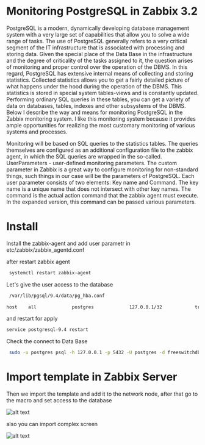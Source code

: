 # Monitoring PostgreSQL in Zabbix 3.2

PostgreSQL is a modern, dynamically developing database management system with a very large set of capabilities that allow you to solve a wide range of tasks. The use of PostgreSQL generally refers to a very critical segment of the IT infrastructure that is associated with processing and storing data. Given the special place of the Data Base in the infrastructure and the degree of criticality of the tasks assigned to it, the question arises of monitoring and proper control over the operation of the DBMS. In this regard, PostgreSQL has extensive internal means of collecting and storing statistics. Collected statistics allows you to get a fairly detailed picture of what happens under the hood during the operation of the DBMS. This statistics is stored in special system tables-views and is constantly updated. Performing ordinary SQL queries in these tables, you can get a variety of data on databases, tables, indexes and other subsystems of the DBMS.
Below I describe the way and means for monitoring PostgreSQL in the Zabbix monitoring system. I like this monitoring system because it provides ample opportunities for realizing the most customary monitoring of various systems and processes.

Monitoring will be based on SQL queries to the statistics tables. The queries themselves are configured as an additional configuration file to the zabbix agent, in which the SQL queries are wrapped in the so-called. UserParameters - user-defined monitoring parameters. The custom parameter in Zabbix is ​​a great way to configure monitoring for non-standard things, such things in our case will be the parameters of PostgreSQL. Each user parameter consists of two elements: Key name and Command. The key name is a unique name that does not intersect with other key names. The command is the actual action command that the zabbix agent must execute. In the expanded version, this command can be passed various parameters.


# Install 

Install the zabbix-agent  and add user parametr in etc/zabbix/zabbix_agentd.conf

after restart zabbix agent 


```bash
 systemctl restart zabbix-agent
 ```

Let's give the user access to the database

```bash
 /var/lib/pgsql/9.4/data/pg_hba.conf
 
host    all             postgres             127.0.0.1/32            trust
 ```

and restart for apply 


```bash
service postgresql-9.4 restart
 ```

Cheсk the connect to Data Base 

```bash
 sudo -u postgres psql -h 127.0.0.1 -p 5432 -U postgres -d freeswitchdb
 ```
 
 
 # Import template in Zabbix Server 
 
 Then we import the template and add it to the network node, after that go to the macro and set access to the database
 
 ![alt text](https://github.com/SKletsov/PostgreSQL_Zabbix/blob/master/zabbix.PNG)
 
 also you can import complex screen 
 
 ![alt text](https://raw.githubusercontent.com/SKletsov/PostgreSQL_Zabbix/master/complex.PNG)

 
 
 
 
 
 
